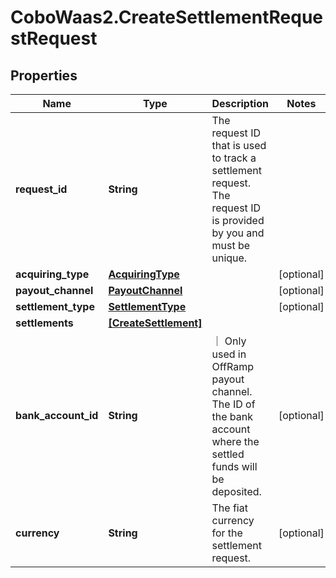 # CoboWaas2.CreateSettlementRequestRequest

## Properties

Name | Type | Description | Notes
------------ | ------------- | ------------- | -------------
**request_id** | **String** | The request ID that is used to track a settlement request. The request ID is provided by you and must be unique. | 
**acquiring_type** | [**AcquiringType**](AcquiringType.md) |  | [optional] 
**payout_channel** | [**PayoutChannel**](PayoutChannel.md) |  | [optional] 
**settlement_type** | [**SettlementType**](SettlementType.md) |  | [optional] 
**settlements** | [**[CreateSettlement]**](CreateSettlement.md) |  | 
**bank_account_id** | **String** | ｜ Only used in OffRamp payout channel. The ID of the bank account where the settled funds will be deposited. | [optional] 
**currency** | **String** | The fiat currency for the settlement request. | [optional] 


